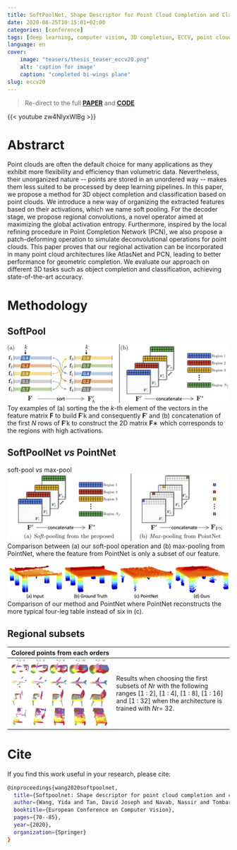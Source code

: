 ```yaml
---
title: SoftPoolNet, Shape Descriptor for Point Cloud Completion and Classification
date: 2020-08-25T10:15:01+02:00
categories: [conference]
tags: [deep learning, computer vision, 3D completion, ECCV, point cloud]
language: en
cover:
    image: "teasers/thesis_teaser_eccv20.png"
    alt: 'caption for image'
    caption: "completed bi-wings plane"
slug: eccv20
---
```

> Re-direct to the full [**PAPER**](https://www.ecva.net/papers/eccv_2020/papers_ECCV/papers/123480069.pdf) and [**CODE**](https://github.com/wangyida/softpool) 

{{< youtube zw4NlyxWlBg >}}

# Abstrarct

Point clouds are often the default choice for many applications as they exhibit more flexibility and efficiency than volumetric data. Nevertheless, their unorganized nature -- points are stored in an unordered way -- makes them less suited to be processed by deep learning pipelines. In this paper, we propose a method for 3D object completion and classification based on point clouds. We introduce a new way of organizing the extracted features based on their activations, which we name soft pooling. For the decoder stage, we propose regional convolutions, a novel operator aimed at maximizing the global activation entropy. Furthermore, inspired by the local refining procedure in Point Completion Network (PCN), we also propose a patch-deforming operation to simulate deconvolutional operations for point clouds. This paper proves that our regional activation can be incorporated in many point cloud architectures like AtlasNet and PCN, leading to better performance for geometric completion. We evaluate our approach on different 3D tasks such as object completion and classification, achieving state-of-the-art accuracy.

# Methodology
## SoftPool
![softpool](images/softpool.png#center) 
Toy examples of (a) sorting the the *k*-th element of the vectors in the feature matrix **F** to build **F**′k and consequently **F**′ and (b) concatenation of the first *N* rows of **F**′k to construct the 2D matrix **F**∗ which corresponds to the regions with high activations.

## SoftPoolNet *vs* PointNet
soft-pool *vs* max-pool
![pointnet_compare](images/pointnet.png#center) 
Comparison between (a) our soft-pool operation and (b) max-pooling from PointNet, where the feature from PointNet is only a subset of our feature. 

![pointnet_sample_compare](images/pointnet_compare.png#center) 
Comparison of our method and PointNet where PointNet reconstructs the more typical four-leg table instead of six in (c). 

## Regional subsets
| Colored points from each orders|  |
| :-: | :-- |
![subsets](images/softpool_subsets.png#center) | Results when choosing the first subsets of *N*r with the following ranges [1 : 2], [1 : 4], [1 : 8], [1 : 16] and [1 : 32] when the architecture is trained with *N*r= 32.

# Cite

If you find this work useful in your research, please cite:

```bash
@inproceedings{wang2020softpoolnet,
  title={Softpoolnet: Shape descriptor for point cloud completion and classification},
  author={Wang, Yida and Tan, David Joseph and Navab, Nassir and Tombari, Federico},
  booktitle={European Conference on Computer Vision},
  pages={70--85},
  year={2020},
  organization={Springer}
}
```
